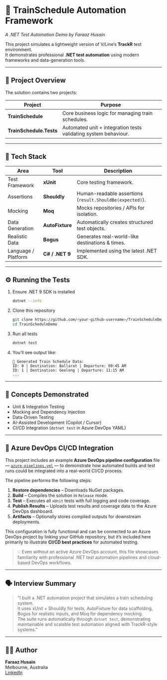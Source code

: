 # 🚆 TrainSchedule Automation Framework
*A .NET Test Automation Demo by Faraaz Husain*

This project simulates a lightweight version of V/Line’s **TrackR** test environment.  
It demonstrates professional **.NET test automation** using modern frameworks and data-generation tools.

---

## 🧱 Project Overview
The solution contains two projects:

| Project | Purpose |
|----------|----------|
| **TrainSchedule** | Core business logic for managing train schedules. |
| **TrainSchedule.Tests** | Automated unit + integration tests validating system behaviour. |

---

## 🧰 Tech Stack
| Area | Tool | Description |
|-------|-------|-------------|
| Test Framework | **xUnit** | Core testing framework. |
| Assertions | **Shouldly** | Human-readable assertions (`result.ShouldBe(expected)`). |
| Mocking | **Moq** | Mocks repositories / APIs for isolation. |
| Data Generation | **AutoFixture** | Automatically creates structured test objects. |
| Realistic Data | **Bogus** | Generates real-world-like destinations & times. |
| Language / Platform | **C# / .NET 9** | Implemented using the latest .NET SDK. |

---

## ⚙️ Running the Tests
1. Ensure .NET 9 SDK is installed  
   ```bash
   dotnet --info
   ```
2. Clone this repository  
   ```bash
   git clone https://github.com/<your-github-username>/TrainScheduleDemo.git
   cd TrainScheduleDemo
   ```
3. Run all tests  
   ```bash
   dotnet test
   ```
4. You’ll see output like:
   ```
   🚆 Generated Train Schedule Data:
   ID: 0 | Destination: Ballarat | Departure: 09:45 AM
   ID: 1 | Destination: Geelong | Departure: 11:15 AM
   ...
   ```

---

## 🧠 Concepts Demonstrated
- Unit & Integration Testing  
- Mocking and Dependency Injection  
- Data-Driven Testing  
- AI-Assisted Development (Copilot / Cursor)  
- CI/CD Integration (`dotnet test` in Azure DevOps YAML)

---

## 🧩 Azure DevOps CI/CD Integration
This project includes an example **Azure DevOps pipeline configuration** file — [`azure-pipelines.yml`](./azure-pipelines.yml) — to demonstrate how automated builds and test runs could be integrated into a real-world CI/CD process.

The pipeline performs the following steps:
1. **Restore dependencies** – Downloads NuGet packages.  
2. **Build** – Compiles the solution in `Release` mode.  
3. **Test** – Executes all `xUnit` tests with full logging and code coverage.  
4. **Publish Results** – Uploads test results and coverage data to the Azure DevOps dashboard.  
5. **Artifacts** – Optionally stores compiled outputs for downstream deployments.

This configuration is fully functional and can be connected to an Azure DevOps project by linking your GitHub repository, but it’s included here primarily to illustrate **CI/CD best practices** for automated testing.

> 💡 Even without an active Azure DevOps account, this file showcases familiarity with professional .NET test automation pipelines and cloud-based DevOps workflows.

---

## 🗣️ Interview Summary
> “I built a .NET automation project that simulates a train scheduling system.  
> It uses xUnit + Shouldly for tests, AutoFixture for data scaffolding, Bogus for realistic inputs, and Moq for dependency mocking.  
> The suite runs automatically through `dotnet test`, demonstrating maintainable and scalable test automation aligned with TrackR-style systems.”

---

## 👨‍💻 Author
**Faraaz Husain**  
Melbourne, Australia  
[LinkedIn](https://www.linkedin.com/in/faraazhusain)
